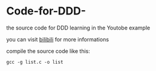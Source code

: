 # Code-for-DDD-
the source code for DDD learning in the Youtobe example 

you can visit [bilibili](https://www.bilibili.com/video/BV1Rp4y147cw/) for more informations 

compile the source code like this:
```
gcc -g list.c -o list 
```
